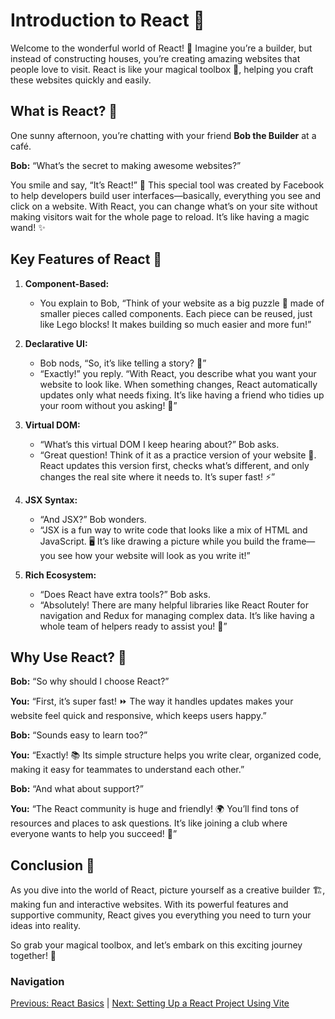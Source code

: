 # Introduction to React 🌟

Welcome to the wonderful world of React! 🎉 Imagine you’re a builder, but instead of constructing houses, you’re creating amazing websites that people love to visit. React is like your magical toolbox 🧰, helping you craft these websites quickly and easily.

## What is React? 🤔

One sunny afternoon, you’re chatting with your friend **Bob the Builder** at a café.

**Bob:** “What’s the secret to making awesome websites?”

You smile and say, “It’s React!” 🎈 This special tool was created by Facebook to help developers build user interfaces—basically, everything you see and click on a website. With React, you can change what’s on your site without making visitors wait for the whole page to reload. It’s like having a magic wand! ✨

## Key Features of React 🚀

1. **Component-Based:**
   - You explain to Bob, “Think of your website as a big puzzle 🧩 made of smaller pieces called components. Each piece can be reused, just like Lego blocks! It makes building so much easier and more fun!”

2. **Declarative UI:**
   - Bob nods, “So, it’s like telling a story? 📖”
   - “Exactly!” you reply. “With React, you describe what you want your website to look like. When something changes, React automatically updates only what needs fixing. It’s like having a friend who tidies up your room without you asking! 🧹”

3. **Virtual DOM:**
   - “What’s this virtual DOM I keep hearing about?” Bob asks.
   - “Great question! Think of it as a practice version of your website 🎨. React updates this version first, checks what’s different, and only changes the real site where it needs to. It’s super fast! ⚡”

4. **JSX Syntax:**
   - “And JSX?” Bob wonders.
   - “JSX is a fun way to write code that looks like a mix of HTML and JavaScript. 🖥️ It’s like drawing a picture while you build the frame—you see how your website will look as you write it!”

5. **Rich Ecosystem:**
   - “Does React have extra tools?” Bob asks.
   - “Absolutely! There are many helpful libraries like React Router for navigation and Redux for managing complex data. It’s like having a whole team of helpers ready to assist you! 🤝”

## Why Use React? 🌈

**Bob:** “So why should I choose React?”

**You:** “First, it’s super fast! ⏩ The way it handles updates makes your website feel quick and responsive, which keeps users happy.”

**Bob:** “Sounds easy to learn too?”

**You:** “Exactly! 📚 Its simple structure helps you write clear, organized code, making it easy for teammates to understand each other.”

**Bob:** “And what about support?”

**You:** “The React community is huge and friendly! 🌍 You’ll find tons of resources and places to ask questions. It’s like joining a club where everyone wants to help you succeed! 🎊”

## Conclusion 🌟

As you dive into the world of React, picture yourself as a creative builder 🏗️, making fun and interactive websites. With its powerful features and supportive community, React gives you everything you need to turn your ideas into reality.

So grab your magical toolbox, and let’s embark on this exciting journey together! 🚀

### Navigation

[Previous: React Basics](./README.md) | [Next: Setting Up a React Project Using Vite](./setting-up-react-vite.md)
